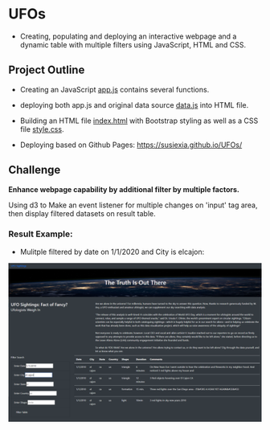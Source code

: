 # UFOs

- Creating, populating and deploying an interactive webpage and a dynamic table with multiple filters using JavaScript, HTML and CSS.

## Project Outline

- Creating an JavaScript [app.js](/static/js/app.js) contains several functions.

- deploying both app.js and original data source [data.js](/static/js/app.js) into HTML file.

- Building an HTML file [index.html](/index.html) with Bootstrap styling as well as a CSS file [style.css](/static/css/style.css).

- Deploying based on Github Pages: <https://susiexia.github.io/UFOs/>

## Challenge

**Enhance webpage capability by additional filter by multiple factors.**

Using d3 to Make an event listener for multiple changes on 'input' tag area, then display filtered datasets on result table.

### Result Example:

- Mulitple filtered by date on 1/1/2020 and City is elcajon:

![filtered_By_Date_and_City](/Results/Challenge_filtered_by_Date_City.PNG)
